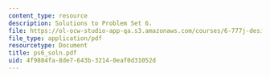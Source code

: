 ```yaml
---
content_type: resource
description: Solutions to Problem Set 6.
file: https://ol-ocw-studio-app-qa.s3.amazonaws.com/courses/6-777j-design-and-fabrication-of-microelectromechanical-devices-spring-2007/4f9884fa8de7643b32140eaf0d31052d_ps6_soln.pdf
file_type: application/pdf
resourcetype: Document
title: ps6_soln.pdf
uid: 4f9884fa-8de7-643b-3214-0eaf0d31052d
---
```

